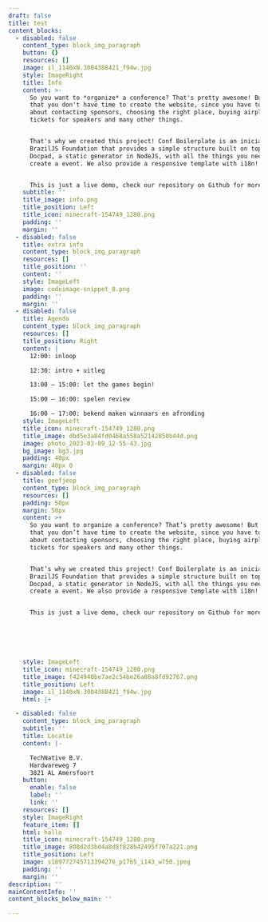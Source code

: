 ```yaml
---
draft: false
title: test
content_blocks:
  - disabled: false
    content_type: block_img_paragraph
    button: {}
    resources: []
    image: il_1140xN.3004388421_f94w.jpg
    style: ImageRight
    title: Info
    content: >-
      So you want to *organize* a conference? That's pretty awesome! But we know
      that you don't have time to create the website, since you have to worry
      about contacting sponsors, choosing the right place, buying airplane
      tickets for speakers and many other things.


      That's why we created this project! Conf Boilerplate is an iniciative of
      BrazilJS Foundation that provides a simple structure built on top of
      Docpad, a static generator in NodeJS, with all the things you need to
      create a event. We also provide a responsive template with i18n!


      This is just a live demo, check our repository on Github for more details
    subtitle: ''
    title_image: info.png
    title_position: Left
    title_icon: minecraft-154749_1280.png
    padding: ''
    margin: ''
  - disabled: false
    title: extra info
    content_type: block_img_paragraph
    resources: []
    title_position: ''
    content: ''
    style: ImageLeft
    image: codeimage-snippet_8.png
    padding: ''
    margin: ''
  - disabled: false
    title: Agenda
    content_type: block_img_paragraph
    resources: []
    title_position: Right
    content: |
      12:00: inloop

      12:30: intro + uitleg

      13:00 – 15:00: let the games begin! 

      15:00 – 16:00: spelen review

      16:00 – 17:00: bekend maken winnaars en afronding
    style: ImageLeft
    title_icon: minecraft-154749_1280.png
    title_image: dbd5e3a84fd0468a558a52142850b44d.png
    image: photo_2023-03-09_12-55-43.jpg
    bg_image: bg3.jpg
    padding: 40px
    margin: 40px 0
  - disabled: false
    title: geefjeop
    content_type: block_img_paragraph
    resources: []
    padding: 50px
    margin: 50px
    content: >+
      So you want to organize a conference? That’s pretty awesome! But we know
      that you don’t have time to create the website, since you have to worry
      about contacting sponsors, choosing the right place, buying airplane
      tickets for speakers and many other things.


      That’s why we created this project! Conf Boilerplate is an iniciative of
      BrazilJS Foundation that provides a simple structure built on top of
      Docpad, a static generator in NodeJS, with all the things you need to
      create a event. We also provide a responsive template with i18n!


      This is just a live demo, check our repository on Github for more details






    style: ImageLeft
    title_icon: minecraft-154749_1280.png
    title_image: f424940be7ae2c54be26a88a8fd92767.png
    title_position: Left
    image: il_1140xN.3004388421_f94w.jpg
    html: |+

  - disabled: false
    content_type: block_img_paragraph
    subtitle: ''
    title: Locatie
    content: |-

      TechNative B.V.
      Hardwareweg 7
      3821 AL Amersfoort
    button:
      enable: false
      label: ''
      link: ''
    resources: []
    style: ImageRight
    feature_item: []
    html: hallo
    title_icon: minecraft-154749_1280.png
    title_image: 808d2d3bd4a8d8f828b42495f707a221.png
    title_position: Left
    image: s189772745713394276_p1765_i143_w750.jpeg
    padding: ''
    margin: ''
description: ''
mainContentInfo: ''
content_blocks_below_main: ''

---
```




































































































































